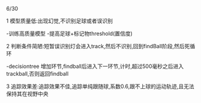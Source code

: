 6/30

1 模型质量低:出现幻觉,不识别足球或者误识别

-训练高质量模型
-提高足球+标记物threshold(置信度)

2 判断条件简陋:短暂误识别灯会进入track,然后不识别,回到findBall阶段,然后死循环

-decisiontree 增加环节,findball后进入下一环节,计时,超过500毫秒之后进入trackball,否则返回findball

3 追踪效果差:追踪效果不佳,追踪单纯跟随球,系数0.6,跟不上球的运动轨迹,且无法保持其在视野中央

